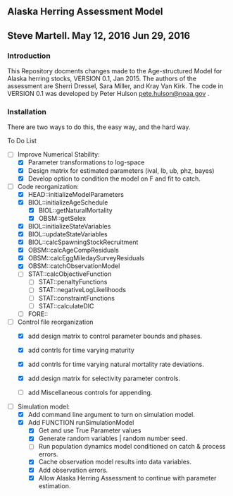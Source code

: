## Alaska Herring Assessment Model
Steve Martell.
May 12, 2016
Jun 29, 2016
----

### Introduction
This Repository docments changes made to the Age-structured Model for Alaska herring stocks, VERSION 0.1, Jan 2015.  The authors of the assessment are Sherri Dressel, Sara Miller, and Kray Van Kirk.  The code in VERSION 0.1 was developed by Peter Hulson <pete.hulson@noaa.gov> .

### Installation
There are two ways to do this, the easy way, and the hard way.

To Do List

- [ ] Improve Numerical Stability:
	- [x] Parameter transformations to log-space
	- [x] Design matrix for estimated parameters (ival, lb, ub, phz, bayes)
	- [x] Develop option to condition the model on F and fit to catch.

- [ ] Code reorganization:
	- [x] HEAD::initializeModelParameters
	- [x] BIOL::initializeAgeSchedule
		- [x] BIOL::getNaturalMortality
		- [x] OBSM::getSelex
	- [x] BIOL::initializeStateVariables
	- [x] BIOL::updateStateVariables
	- [x] BIOL::calcSpawningStockRecruitment
	- [x] OBSM::calcAgeCompResiduals
	- [x] OBSM::calcEggMiledaySurveyResiduals
	- [x] OBSM::catchObservationModel
	- [ ] STAT::calcObjectiveFunction
		- [ ] STAT::penaltyFunctions
		- [ ] STAT::negativeLogLikelihoods
		- [ ] STAT::constraintFunctions
		- [ ] STAT::calculateDIC
	- [ ] FORE::

- [ ] Control file reorganization
	- [x] add design matrix to control parameter bounds and phases. 
	- [x] add contrls for time varying maturity
	- [x] add contrls for time varying natural mortality rate deviations.
	- [x] add design matrix for selectivity parameter controls.
	- [ ] add Miscellaneous controls for appending.


- [ ] Simulation model:
	- [x] Add command line argument to turn on simulation model.
	- [x] Add FUNCTION runSimulationModel
		- [x] Get and use True Parameter values
		- [x] Generate random variables | random number seed.
		- [ ] Run population dynamics model conditioned on catch & process errors.
		- [x] Cache observation model results into data variables.
		- [x] Add observation errors.
		- [x] Allow Alaska Herring Assessment to continue with parameter estimation.